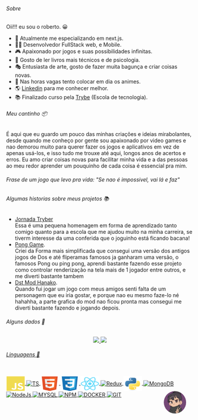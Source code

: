 ###### Sobre
Oii!!! eu sou o roberto. 😀

- 🌠 Atualmente me especializando em next.js.
- 👨‍💻 Desenvolvedor FullStack web, e Mobile.
- 🎮 Apaixonado por jogos e suas possibilidades infinitas.
- 📖 Gosto de ler livros mais técnicos e de psicologia.
- 🎭 Entusiasta de arte, gosto de fazer muita bagunça e criar coisas novas.
- 👒 Nas horas vagas tento colocar em dia os animes.
- 🌎 [Linkedin](https://www.linkedin.com/in/robertohortafilho/) para me conhecer melhor.
- 📚 Finalizado curso pela [Trybe](https://www.betrybe.com) (Escola de tecnologia).

###### Meu cantinho 📦

É aqui que eu guardo um pouco das minhas criações e ideias mirabolantes, desde quando me conheço por gente sou apaixonado por video games e nao demorou muito para querer fazer os jogos e aplicativos em vez de apenas usá-los, e isso tudo me trouxe até aqui, longos anos de acertos e erros. Eu amo criar coisas novas para facilitar minha vida e a das pessoas ao meu redor aprender um pouquinho de cada coisa é essencial pra mim.
###### Frase de um jogo que levo pra vida: "Se nao é impossivel, vai lá e faz"

###### Algumas historias sobre meus projetos 📚
  - [Jornada Tryber](https://github.com/RobertoHortaFilho/EBYTRGame)
<br>Essa é uma pequena homenagem em forma de aprendizado tanto comigo quanto para a escola que me ajudou muito na minha carreira, se tiverm interesse da uma conferida que o joguinho está ficando bacana!
  - [Pong Game](https://github.com/RobertoHortaFilho/pongGame).
<br>Criei da Forma mais simplificada que consegui uma versão dos antigos jogos de Dos e até fliperamas famosos ja ganharam uma versão, o famosos Pong ou ping pong, aprendi bastante fazendo esse projeto como controlar renderização na tela mais de 1 jogador entre outros, e me diverti bastante tambem
  - [Dst Mod Hanako](https://github.com/RobertoHortaFilho/Jibaku-Shounen-Hanako-kun-Hanako).
<br>Quando fui jogar um jogo com meus amigos senti falta de um personagem que eu iria gostar, e porque nao eu mesmo faze-lo né hahahha, a parte grafica do mod nao ficou pronta mas consegui me diverti bastante fazendo e jogando depois.

###### Alguns dados 🎲 
<div align="center">
  <a href="https://github.com/robertoHortaFilho">
  <img height="150em" src="https://github-readme-stats.vercel.app/api?username=robertoHortaFilho&show_icons=true&theme=blueberry&include_all_commits=true&count_private=true"/>
  <img height="150em" src="https://github-readme-stats.vercel.app/api/top-langs/?username=robertoHortaFilho&layout=compact&langs_count=7&theme=blueberry"/>
</div>

###### Linguagens 👅 
  <div style="display: inline_block"><br>
  <img align="center" alt="JS" height="40" width="50" src="https://raw.githubusercontent.com/devicons/devicon/master/icons/javascript/javascript-plain.svg">
  <img align="center" alt="TS" height="40" width="50" src="https://cdn.jsdelivr.net/gh/devicons/devicon/icons/typescript/typescript-plain.svg" />        
  <img align="center" alt="HTML" height="40" width="50" src="https://raw.githubusercontent.com/devicons/devicon/master/icons/html5/html5-original.svg">
  <img align="center" alt="CSS" height="40" width="50"  src="https://raw.githubusercontent.com/devicons/devicon/master/icons/css3/css3-original.svg">
  <img align="center" alt="React" height="40" width="50" src="https://raw.githubusercontent.com/devicons/devicon/master/icons/react/react-original.svg">
  <img align="center" alt="Redux" height="40" width="50" src="https://cdn.jsdelivr.net/gh/devicons/devicon/icons/redux/redux-original.svg" />
  <img align="center" alt="Python" height="40" width="50" src="https://raw.githubusercontent.com/devicons/devicon/master/icons/python/python-original.svg">
  <img align="center" alt="MongoDB" height="40" width="50" src="https://cdn.jsdelivr.net/gh/devicons/devicon/icons/mongodb/mongodb-original.svg">
  <img align="center" alt="NodeJs" height="40" width="50" src="https://cdn.jsdelivr.net/gh/devicons/devicon/icons/nodejs/nodejs-original.svg" />
  <img align="center" alt="MYSQL" height="40" width="50" src="https://cdn.jsdelivr.net/gh/devicons/devicon/icons/mysql/mysql-original-wordmark.svg" />
  <img align="center" alt="NPM" height="40" width="50" src="https://cdn.jsdelivr.net/gh/devicons/devicon/icons/npm/npm-original-wordmark.svg" />
  <img align="center" alt="DOCKER" height="40" width="50" src="https://cdn.jsdelivr.net/gh/devicons/devicon/icons/docker/docker-plain-wordmark.svg" />
  <img align="center" alt="GIT" height="40" width="50" src="https://cdn.jsdelivr.net/gh/devicons/devicon/icons/git/git-plain-wordmark.svg" />
    
  <a href="https://www.linkedin.com/in/robertohortafilho/">
    <img align="right" alt="pic" height="60" style="border-radius:200em;margin-right:20px;" 
    src="https://github.com/RobertoHortaFilho/RobertoHortaFilho/blob/main/perfil-picture.png">
  <a/>
</div>

